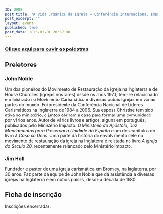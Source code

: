 ```yaml
---
ID: 2988
post_title: 'A Vida Orgânica da Igreja – Conferência Internacional Impacto &#8211; GrupoNews'
post_excerpt: ""
layout: event
published: true
post_date: 2013-02-04 20:57:08
---
```

<div class="success">
<h3><a href="http://www.gruponews.com.br/audiosevideos/conferencia-2013-igreja-organica">Clique aqui para ouvir as palestras</a></h3>
</div>
<h2>Preletores</h2>
<h3>John Noble</h3>
Um dos pioneiros do Movimento de Restauração da Igreja na Inglaterra e de House Churches (igrejas nos lares) desde os anos 1970; tem-se relacionado e ministrado no Movimento Carismático e diversas outras igrejas em várias partes do mundo. Foi presidente da Conferência Nacional de Líderes Carismáticos na Inglaterra de 1984 a 2006. Sua esposa Christine tem sido ativa no ministério, e juntos abriram a casa para formar uma comunidade por vários anos.<b> </b>Autor de vários livros e artigos, alguns em português, publicados pelo Ministério Impacto: <i>O Ministério do Apóstolo</i>, <i>Dez Mandamentos para Preservar a Unidade do Espírito</i> e um dos capítulos do livro <i>A Casa de Deus</i>. Uma parte da história do envolvimento dele no movimento de restauração da igreja na Inglaterra é relatada no livro <i>A Igreja do Século 20,</i> recentemente relançado pelo Ministério Impacto.
<h3>Jim Holl</h3>
Fundador e pastor de uma igreja carismática em Bromley, na Inglaterra, por 30 anos. Faz parte da equipe de John Noble que dá assistência a diversas igrejas na Inglaterra e em outros países, desde a década de 1980.
<h2>Ficha de inscrição</h2>
<div class="alert error">Inscrições encerradas.</div>
